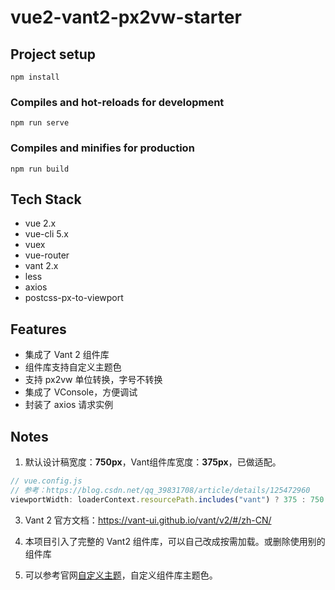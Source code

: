 # vue2-vant2-px2vw-starter

## Project setup
```
npm install
```

### Compiles and hot-reloads for development
```
npm run serve
```

### Compiles and minifies for production
```
npm run build
```

## Tech Stack

- vue 2.x
- vue-cli 5.x
- vuex
- vue-router
- vant 2.x
- less
- axios
- postcss-px-to-viewport

## Features

- 集成了 Vant 2 组件库
- 组件库支持自定义主题色
- 支持 px2vw 单位转换，字号不转换
- 集成了 VConsole，方便调试
- 封装了 axios 请求实例

## Notes

1. 默认设计稿宽度：**750px**，Vant组件库宽度：**375px**，已做适配。
```js
// vue.config.js
// 参考：https://blog.csdn.net/qq_39831708/article/details/125472960
viewportWidth: loaderContext.resourcePath.includes("vant") ? 375 : 750
```
3. Vant 2 官方文档：https://vant-ui.github.io/vant/v2/#/zh-CN/

4. 本项目引入了完整的 Vant2 组件库，可以自己改成按需加载。或删除使用别的组件库

5. 可以参考官网[自定义主题](https://vant-ui.github.io/vant/v2/#/zh-CN/theme)，自定义组件库主题色。